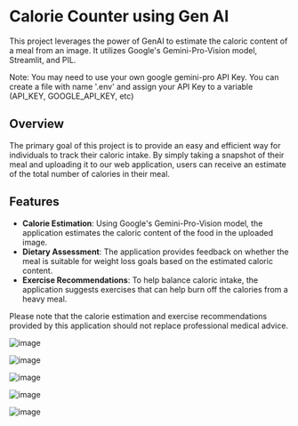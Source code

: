 # Calorie Counter using Gen AI

This project leverages the power of GenAI to estimate the caloric content of a meal from an image. It utilizes Google's Gemini-Pro-Vision model, Streamlit, and PIL.

Note: You may need to use your own google gemini-pro API Key.
You can create a file with name '.env' and assign your API Key to a variable (API_KEY, GOOGLE_API_KEY, etc)

## Overview

The primary goal of this project is to provide an easy and efficient way for individuals to track their caloric intake. By simply taking a snapshot of their meal and uploading it to our web application, users can receive an estimate of the total number of calories in their meal.

## Features

- **Calorie Estimation**: Using Google's Gemini-Pro-Vision model, the application estimates the caloric content of the food in the uploaded image.
- **Dietary Assessment**: The application provides feedback on whether the meal is suitable for weight loss goals based on the estimated caloric content.
- **Exercise Recommendations**: To help balance caloric intake, the application suggests exercises that can help burn off the calories from a heavy meal.

Please note that the calorie estimation and exercise recommendations provided by this application should not replace professional medical advice.


![image](https://github.com/vishnuvardhan-jadava/Real-estate-Price-Prediction/assets/83878754/9165266e-76bb-42c8-aeb1-7f6537c4f6f6)


![image](https://github.com/vishnuvardhan-jadava/Real-estate-Price-Prediction/assets/83878754/397107a7-0649-4a25-91f2-dfa344b42ddf)


![image](https://github.com/vishnuvardhan-jadava/Calorie_Counter_GenAI/assets/83878754/451a39eb-741d-427a-8363-dbc667c226aa)


![image](https://github.com/vishnuvardhan-jadava/Calorie_Counter_GenAI/assets/83878754/2b9a4b4f-4dbc-4113-871b-03f0c65e7871)


![image](https://github.com/vishnuvardhan-jadava/Calorie_Counter_GenAI/assets/83878754/b0c4ef23-6462-4e46-a69f-e7dc343e65ff)

